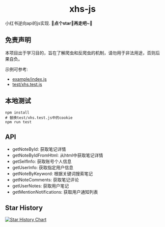 <h1 align="center">xhs-js</h1>

小红书逆向api的js实现.
🌟**点个star🌟再走吧~**🌟

## 免责声明

本项目出于学习目的，旨在了解爬虫和反爬虫的机制，请勿用于非法用途，否则后果自负。

示例可参考:
- [example/index.js](./example/index.js)
- [test/xhs.test.js](./test/xhs.test.js)


## 本地测试

```
npm install
# 替换test/xhs.test.js中的cookie
npm run test

```

## API

- getNoteById: 获取笔记详情
- getNoteByIdFromHtml: 从html中获取笔记详情
- getSelfInfo: 获取账号个人信息
- getUserInfo: 获取指定用户信息
- getNoteByKeyword: 根据关键词搜索笔记
- getNoteComments: 获取笔记评论
- getUserNotes: 获取用户笔记
- getMentionNotifications: 获取用户通知列表

## Star History

[![Star History Chart](https://api.star-history.com/svg?repos=saifeiLee/xhs-js&type=Date)](https://star-history.com/#saifeiLee/xhs-js&Date)